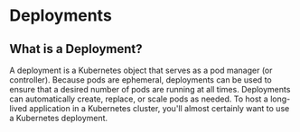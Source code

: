 
# Deployments

## What is a Deployment?

A deployment is a Kubernetes object that serves as a pod manager (or controller).
Because pods are ephemeral, deployments can be used to ensure that a desired number of pods are running at all times.
Deployments can automatically create, replace, or scale pods as needed.
To host a long-lived application in a Kubernetes cluster, you'll almost certainly want to use a Kubernetes deployment.
